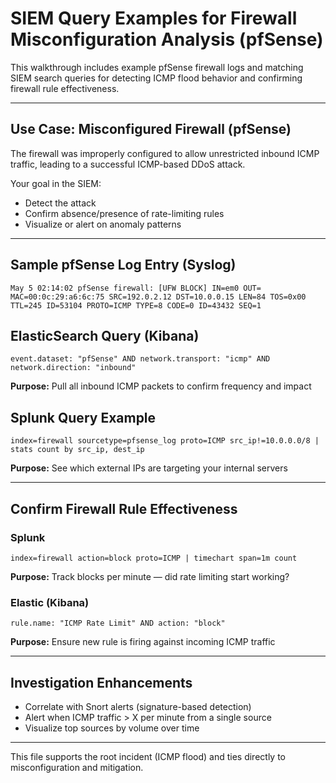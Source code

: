 #  SIEM Query Examples for Firewall Misconfiguration Analysis (pfSense)

This walkthrough includes example pfSense firewall logs and matching SIEM search queries for detecting ICMP flood behavior and confirming firewall rule effectiveness.

---

##  Use Case: Misconfigured Firewall (pfSense)
The firewall was improperly configured to allow unrestricted inbound ICMP traffic, leading to a successful ICMP-based DDoS attack.

Your goal in the SIEM:  
- Detect the attack  
- Confirm absence/presence of rate-limiting rules  
- Visualize or alert on anomaly patterns

---

##  Sample pfSense Log Entry (Syslog)
```
May 5 02:14:02 pfSense firewall: [UFW BLOCK] IN=em0 OUT= MAC=00:0c:29:a6:6c:75 SRC=192.0.2.12 DST=10.0.0.15 LEN=84 TOS=0x00 TTL=245 ID=53104 PROTO=ICMP TYPE=8 CODE=0 ID=43432 SEQ=1
```

##  ElasticSearch Query (Kibana)
```kql
event.dataset: "pfSense" AND network.transport: "icmp" AND network.direction: "inbound"
```
**Purpose:** Pull all inbound ICMP packets to confirm frequency and impact


##  Splunk Query Example
```splunk
index=firewall sourcetype=pfsense_log proto=ICMP src_ip!=10.0.0.0/8 | stats count by src_ip, dest_ip
```
**Purpose:** See which external IPs are targeting your internal servers

---

##  Confirm Firewall Rule Effectiveness
### Splunk
```splunk
index=firewall action=block proto=ICMP | timechart span=1m count
```
**Purpose:** Track blocks per minute — did rate limiting start working?

### Elastic (Kibana)
```kql
rule.name: "ICMP Rate Limit" AND action: "block"
```
**Purpose:** Ensure new rule is firing against incoming ICMP traffic

---

##  Investigation Enhancements
- Correlate with Snort alerts (signature-based detection)
- Alert when ICMP traffic > X per minute from a single source
- Visualize top sources by volume over time

---

 This file supports the root incident (ICMP flood) and ties directly to misconfiguration and mitigation.
